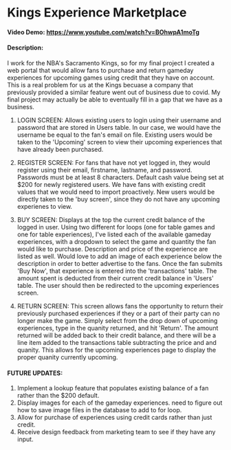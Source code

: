 # Kings Experience Marketplace
#### Video Demo:  https://www.youtube.com/watch?v=BOhwpA1moTg
#### Description:
I work for the NBA's Sacramento Kings, so for my final project I created a web portal that would allow fans to purchase and return gameday experiences for upcoming games using credit that they have on account.
This is a real problem for us at the Kings becuase a company that previously provided a similar feature went out of business due to covid. My final project may actually be able to eventually fill in a gap that we have as a business.

1. LOGIN SCREEN: Allows existing users to login using their username and password that are stored in Users table. In our case, we would have the username be equal to the fan's email on file.
Existing users would be taken to the 'Upcoming' screen to view their upcoming experiences that have already been purchased.

2. REGISTER SCREEN: For fans that have not yet logged in, they would register using their email, firstname, lastname, and password. Passwords must be at least 8 characters. Default cash value being set at $200 for newly registered users. We have fans with existing credit values that we would need to import proactively.
New users would be directly taken to the 'buy screen', since they do not have any upcoming experienes to view.

3. BUY SCREEN: Displays at the top the current credit balance of the logged in user. Using two different for loops (one for table games and one for table experiences), I've listed each of the available gameday experiences, with a dropdown to select the game and quantity the fan would like to purchase.
Description and price of the experience are listed as well. Would love to add an image of each experience below the description in order to better advertise to the fans. Once the fan submits 'Buy Now', that experience is entered into the 'transactions' table. The amount spent is deducted from their current credit balance in 'Users' table.
The user should then be redirected to the upcoming experiences screen.

4. RETURN SCREEN: This screen allows fans the opportunity to return their previously purchased experiences if they or a part of their party can no longer make the game. Simply select from the drop down of upcoming experiences, type in the quanity returned, and hit 'Return'.
The amount returned will be added back to their credit balance, and there will be a line item added to the transactions table subtracting the price and and quanity. This allows for the upcoming experiences page to display the proper quanity currently upcoming.

#### FUTURE UPDATES:
1. Implement a lookup feature that populates existing balance of a fan rather than the $200 default.
2. Display images for each of the gameday experiences. need to figure out how to save image files in the database to add to for loop.
3. Allow for purchase of experiences using credit cards rather than just credit.
4. Receive design feedback from marketing team to see if they have any input.